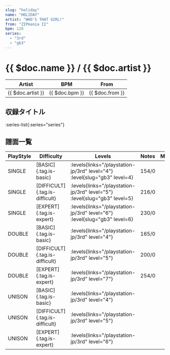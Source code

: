 ```yaml
---
slug: "holiday"
name: "HOLIDAY"
artist: "WHO'S THAT GIRL!"
from: "ZIPmania II"
bpm: 128
series:
  - "3rd"
  - "gb3"
---
```


# {{ $doc.name }} / {{ $doc.artist }}

|Artist|BPM|From|
|------|---|----|
|{{ $doc.artist }}|{{ $doc.bpm }}|{{ $doc.from }}|

## 収録タイトル

:series-list{:series="series"}

## 譜面一覧

|PlayStyle|Difficulty|Levels|Notes|Movie|
|---------|----------|------|-----|-----|
|SINGLE|[BASIC]{.tag.is-basic}| :levels{links="/playstation-jp/3rd" level="4"} :level{slug="gb3" level=4}|154/0||
|SINGLE|[DIFFICULT]{.tag.is-difficult}| :levels{links="/playstation-jp/3rd" level="5"} :level{slug="gb3" level=5}|216/0||
|SINGLE|[EXPERT]{.tag.is-expert}| :levels{links="/playstation-jp/3rd" level="6"} :level{slug="gb3" level=6}|230/0||
|DOUBLE|[BASIC]{.tag.is-basic}| :levels{links="/playstation-jp/3rd" level="4"}|165/0||
|DOUBLE|[DIFFICULT]{.tag.is-difficult}| :levels{links="/playstation-jp/3rd" level="5"}|200/0||
|DOUBLE|[EXPERT]{.tag.is-expert}| :levels{links="/playstation-jp/3rd" level="7"}|254/0||
|UNISON|[BASIC]{.tag.is-basic}| :levels{links="/playstation-jp/3rd" level="4"}|||
|UNISON|[DIFFICULT]{.tag.is-difficult}| :levels{links="/playstation-jp/3rd" level="5"}|||
|UNISON|[EXPERT]{.tag.is-expert}| :levels{links="/playstation-jp/3rd" level="6"}|||
